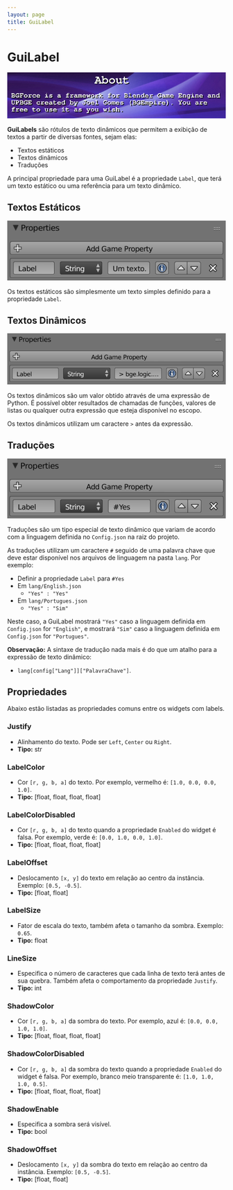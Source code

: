 ```yaml
---
layout: page
title: GuiLabel
---
```


# GuiLabel
![](https://github.com/bgempire/bgforce/raw/gh-pages/img/wiki-label-00.png)

**GuiLabels** são rótulos de texto dinâmicos que permitem a exibição de textos a partir de diversas fontes, sejam elas:

- Textos estáticos
- Textos dinâmicos
- Traduções

A principal propriedade para uma GuiLabel é a propriedade `Label`, que terá um texto estático ou uma referência para um texto dinâmico.

## Textos Estáticos

![](https://github.com/bgempire/bgforce/raw/gh-pages/img/wiki-label-01.png)

Os textos estáticos são simplesmente um texto simples definido para a propriedade `Label`.

## Textos Dinâmicos

![](https://github.com/bgempire/bgforce/raw/gh-pages/img/wiki-label-02.png)

Os textos dinâmicos são um valor obtido através de uma expressão de Python. É possível obter resultados de chamadas de funções, 
valores de listas ou qualquer outra expressão que esteja disponível no escopo.

Os textos dinâmicos utilizam um caractere `>` antes da expressão.

## Traduções

![](https://github.com/bgempire/bgforce/raw/gh-pages/img/wiki-label-03.png)

Traduções são um tipo especial de texto dinâmico que variam de acordo com a linguagem definida no `Config.json` na raiz do projeto.

As traduções utilizam um caractere `#` seguido de uma palavra chave que deve estar disponível nos arquivos de linguagem 
na pasta `lang`. Por exemplo:

- Definir a propriedade `Label` para `#Yes`
- Em `lang/English.json`
    - `"Yes" : "Yes"`
- Em `lang/Portugues.json`
    - `"Yes" : "Sim"`

Neste caso, a GuiLabel mostrará `"Yes"` caso a linguagem definida em `Config.json` for `"English"`, e mostrará `"Sim"` caso a linguagem definida em `Config.json` for `"Portugues"`.

**Observação:** A sintaxe de tradução nada mais é do que um atalho para a expressão de texto dinâmico:
- `lang[config["Lang"]]["PalavraChave"]`.

## Propriedades
Abaixo estão listadas as propriedades comuns entre os widgets com labels.

### Justify
- Alinhamento do texto. Pode ser `Left`, `Center` ou `Right`.
- **Tipo:** str

### LabelColor
- Cor `[r, g, b, a]` do texto. Por exemplo, vermelho é: `[1.0, 0.0, 0.0, 1.0]`.
- **Tipo:** [float, float, float, float]

### LabelColorDisabled
- Cor `[r, g, b, a]` do texto quando a propriedade `Enabled` do widget é falsa. Por exemplo, verde é: `[0.0, 1.0, 0.0, 1.0]`.
- **Tipo:** [float, float, float, float]

### LabelOffset
- Deslocamento `[x, y]` do texto em relação ao centro da instância. Exemplo: `[0.5, -0.5]`.
- **Tipo:** [float, float]

### LabelSize
- Fator de escala do texto, também afeta o tamanho da sombra. Exemplo: `0.65`.
- **Tipo:** float

### LineSize
- Especifica o número de caracteres que cada linha de texto terá antes de sua quebra. Também afeta o comportamento da propriedade `Justify`.
- **Tipo:** int

### ShadowColor
- Cor `[r, g, b, a]` da sombra do texto. Por exemplo, azul é: `[0.0, 0.0, 1.0, 1.0]`.
- **Tipo:** [float, float, float, float]

### ShadowColorDisabled
- Cor `[r, g, b, a]` da sombra do texto quando a propriedade `Enabled` do widget é falsa. Por exemplo, branco meio transparente é: `[1.0, 1.0, 1.0, 0.5]`.
- **Tipo:** [float, float, float, float]

### ShadowEnable
- Especifica a sombra será visível.
- **Tipo:** bool

### ShadowOffset
- Deslocamento `[x, y]` da sombra do texto em relação ao centro da instância. Exemplo: `[0.5, -0.5]`.
- **Tipo:** [float, float]
